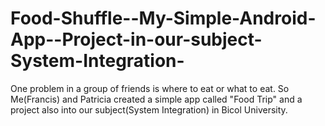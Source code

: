 # Food-Shuffle--My-Simple-Android-App--Project-in-our-subject-System-Integration-
One problem in a group of friends is where to eat or what to eat. So Me(Francis) and Patricia created a simple app called "Food Trip"
and a project also into our subject(System Integration) in Bicol University.
